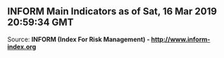 ## INFORM Main Indicators as of Sat, 16 Mar 2019 20:59:34 GMT

Source: **INFORM (Index For Risk Management) - http://www.inform-index.org**